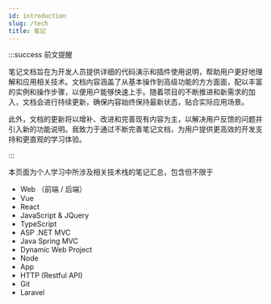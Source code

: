 ```yaml
---
id: introduction
slug: /tech
title: 笔记
---
```


:::success 前文提醒

笔记文档旨在为开发人员提供详细的代码演示和插件使用说明，帮助用户更好地理解和应用相关技术。文档内容涵盖了从基本操作到高级功能的方方面面，配以丰富的实例和操作步骤，以便用户能够快速上手。随着项目的不断推进和新需求的加入，文档会进行持续更新，确保内容始终保持最新状态，贴合实际应用场景。

此外，文档的更新将以增补、改进和完善现有内容为主，以解决用户反馈的问题并引入新的功能说明。我致力于通过不断完善笔记文档，为用户提供更高效的开发支持和更直观的学习体验。

::: 



本页面为个人学习中所涉及相关技术栈的笔记汇总，包含但不限于

- Web （前端 / 后端）
- Vue
- React
- JavaScript & JQuery 
- TypeScript
- ASP .NET MVC
- Java Spring MVC
- Dynamic Web Project
- Node
- App
- HTTP (Restful API)
- Git
- Laravel

